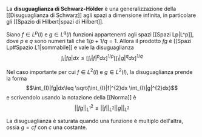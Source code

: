 La **disuguaglianza di Schwarz-Hölder** è una generalizzazione della [[Disuguaglianza di Schwarz]] agli spazi a dimensione infinita, in particolare gli [[Spazio di Hilbert|spazi di Hilbert]].

Siano $f\in L^{p}(I)$ e $g\in L^{q}(I)$ funzioni appartenenti agli spazi [[Spazi Lp|L^p]], dove $p$ e $q$ sono numeri tali che $1/p+1/q=1$. Allora il prodotto $fg$ è [[Spazi Lp#Spazio $L 1$|sommabile]] e vale la disuguaglianza
$$\int_{I}|fg|dx\leq\left[\int_{I}|f|^{p}dx\right]^{1/p}\left[\int_{I}|g|^{q}dx\right]^{1/q}$$

Nel caso importante per cui $f\in L^{2}(I)$ e $g\in L^{2}(I)$, la disuguaglianza prende la forma
$$\int_{I}|fg|dx\leq \sqrt{\int_{I}|f|^{2}dx \int_{I}|g|^{2}dx}$$
e scrivendolo usando la notazione della [[Norma]] è
$$||fg||_{L^{1}}^{2}\leq ||f||_{L^{2}}||g||_{L^{2}}$$

La disuguaglianza è saturata quando una funzione è multiplo dell'altra, ossia $g=cf$ con $c$ una costante.